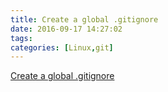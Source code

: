 ```yaml
---
title: Create a global .gitignore
date: 2016-09-17 14:27:02
tags: 
categories: [Linux,git]
---
```


[Create a global .gitignore][1]


  [1]: https://help.github.com/articles/ignoring-files/#create-a-global-gitignore